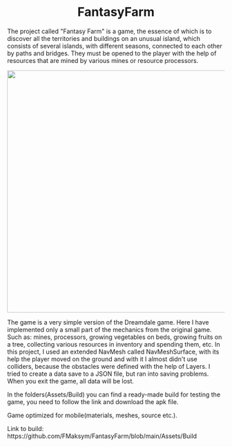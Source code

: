 <h1 align="center">
   FantasyFarm
</h1> 

   The project called "Fantasy Farm" is a game, the essence of which is to discover all the territories and buildings on an unusual island, which consists of several islands, with different seasons, connected to each other by paths and bridges. They must be opened to the player with the help of resources that are mined by various mines or resource processors. 

<p align="center"> <img src="https://github.com/FMaksym/FantasyFarm/blob/main/Assets/Media/Image%201.png" width="800" height="560"/></p>

   The game is a very simple version of the Dreamdale game. Here I have implemented only a small part of the mechanics from the original game. Such as: mines, processors, growing vegetables on beds, growing fruits on a tree, collecting various resources in inventory and spending them, etc. In this project, I used an extended NavMesh called NavMeshSurface, with its help the player moved on the ground and with it I almost didn't use colliders, because the obstacles were defined with the help of Layers. I tried to create a data save to a JSON file, but ran into saving problems. When you exit the game, all data will be lost.
   
   </p>In the folders(Assets/Build) you can find a ready-made build for testing the game, you need to follow the link and download the apk file. 
   
   </p>Game optimized for mobile(materials, meshes, source etc.).
   
   </p>Link to build:
https://github.com/FMaksym/FantasyFarm/blob/main/Assets/Build

